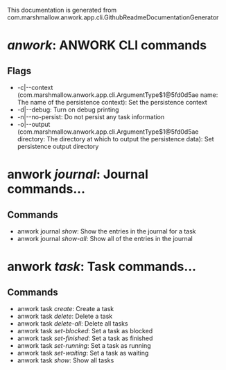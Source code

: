This documentation is generated from com.marshmallow.anwork.app.cli.GithubReadmeDocumentationGenerator

#  *anwork*: ANWORK CLI commands
## Flags
- -c|--context (com.marshmallow.anwork.app.cli.ArgumentType$1@5fd0d5ae name: The name of the persistence context): Set the persistence context
- -d|--debug: Turn on debug printing
- -n|--no-persist: Do not persist any task information
- -o|--output (com.marshmallow.anwork.app.cli.ArgumentType$1@5fd0d5ae directory: The directory at which to output the persistence data): Set persistence output directory
# anwork *journal*: Journal commands...
## Commands
- anwork journal *show*: Show the entries in the journal for a task
- anwork journal *show-all*: Show all of the entries in the journal
# anwork *task*: Task commands...
## Commands
- anwork task *create*: Create a task
- anwork task *delete*: Delete a task
- anwork task *delete-all*: Delete all tasks
- anwork task *set-blocked*: Set a task as blocked
- anwork task *set-finished*: Set a task as finished
- anwork task *set-running*: Set a task as running
- anwork task *set-waiting*: Set a task as waiting
- anwork task *show*: Show all tasks
